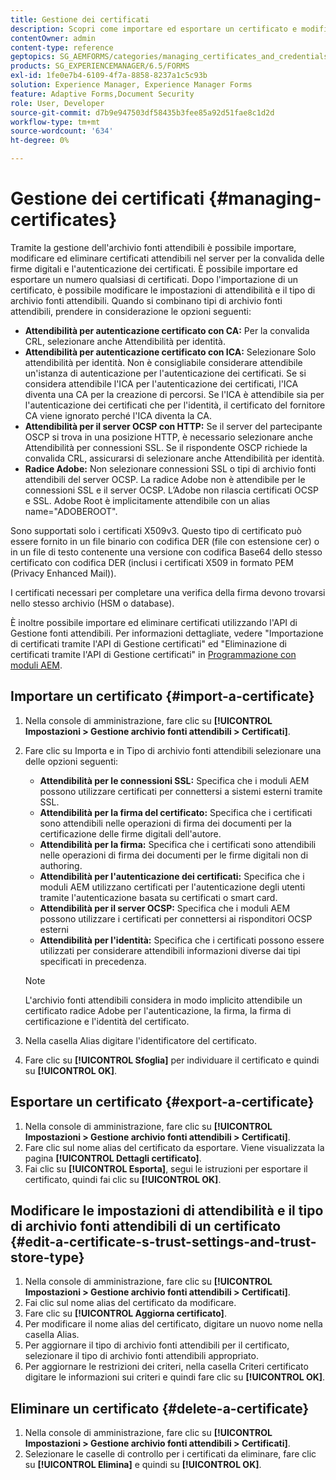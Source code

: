 ```yaml
---
title: Gestione dei certificati
description: Scopri come importare ed esportare un certificato e modificarne le impostazioni di attendibilità.
contentOwner: admin
content-type: reference
geptopics: SG_AEMFORMS/categories/managing_certificates_and_credentials
products: SG_EXPERIENCEMANAGER/6.5/FORMS
exl-id: 1fe0e7b4-6109-4f7a-8858-8237a1c5c93b
solution: Experience Manager, Experience Manager Forms
feature: Adaptive Forms,Document Security
role: User, Developer
source-git-commit: d7b9e947503df58435b3fee85a92d51fae8c1d2d
workflow-type: tm+mt
source-wordcount: '634'
ht-degree: 0%

---
```


# Gestione dei certificati {#managing-certificates}

Tramite la gestione dell&#39;archivio fonti attendibili è possibile importare, modificare ed eliminare certificati attendibili nel server per la convalida delle firme digitali e l&#39;autenticazione dei certificati. È possibile importare ed esportare un numero qualsiasi di certificati. Dopo l&#39;importazione di un certificato, è possibile modificare le impostazioni di attendibilità e il tipo di archivio fonti attendibili. Quando si combinano tipi di archivio fonti attendibili, prendere in considerazione le opzioni seguenti:

* **Attendibilità per autenticazione certificato con CA:** Per la convalida CRL, selezionare anche Attendibilità per identità.
* **Attendibilità per autenticazione certificato con ICA:** Selezionare Solo attendibilità per identità. Non è consigliabile considerare attendibile un&#39;istanza di autenticazione per l&#39;autenticazione dei certificati. Se si considera attendibile l&#39;ICA per l&#39;autenticazione dei certificati, l&#39;ICA diventa una CA per la creazione di percorsi. Se l&#39;ICA è attendibile sia per l&#39;autenticazione dei certificati che per l&#39;identità, il certificato del fornitore CA viene ignorato perché l&#39;ICA diventa la CA.
* **Attendibilità per il server OCSP con HTTP:** Se il server del partecipante OSCP si trova in una posizione HTTP, è necessario selezionare anche Attendibilità per connessioni SSL. Se il rispondente OSCP richiede la convalida CRL, assicurarsi di selezionare anche Attendibilità per identità.
* **Radice Adobe:** Non selezionare connessioni SSL o tipi di archivio fonti attendibili del server OCSP. La radice Adobe non è attendibile per le connessioni SSL e il server OCSP. L’Adobe non rilascia certificati OCSP e SSL. Adobe Root è implicitamente attendibile con un alias name=&quot;ADOBEROOT&quot;.

Sono supportati solo i certificati X509v3. Questo tipo di certificato può essere fornito in un file binario con codifica DER (file con estensione cer) o in un file di testo contenente una versione con codifica Base64 dello stesso certificato con codifica DER (inclusi i certificati X509 in formato PEM (Privacy Enhanced Mail)).

I certificati necessari per completare una verifica della firma devono trovarsi nello stesso archivio (HSM o database).

È inoltre possibile importare ed eliminare certificati utilizzando l&#39;API di Gestione fonti attendibili. Per informazioni dettagliate, vedere &quot;Importazione di certificati tramite l&#39;API di Gestione certificati&quot; ed &quot;Eliminazione di certificati tramite l&#39;API di Gestione certificati&quot; in [Programmazione con moduli AEM](https://www.adobe.com/go/learn_aemforms_programming_63).

## Importare un certificato {#import-a-certificate}

1. Nella console di amministrazione, fare clic su **[!UICONTROL Impostazioni > Gestione archivio fonti attendibili > Certificati]**.
1. Fare clic su Importa e in Tipo di archivio fonti attendibili selezionare una delle opzioni seguenti:

   * **Attendibilità per le connessioni SSL:** Specifica che i moduli AEM possono utilizzare certificati per connettersi a sistemi esterni tramite SSL.
   * **Attendibilità per la firma del certificato:** Specifica che i certificati sono attendibili nelle operazioni di firma dei documenti per la certificazione delle firme digitali dell&#39;autore.
   * **Attendibilità per la firma:** Specifica che i certificati sono attendibili nelle operazioni di firma dei documenti per le firme digitali non di authoring.
   * **Attendibilità per l&#39;autenticazione dei certificati:** Specifica che i moduli AEM utilizzano certificati per l&#39;autenticazione degli utenti tramite l&#39;autenticazione basata su certificati o smart card.
   * **Attendibilità per il server OCSP:** Specifica che i moduli AEM possono utilizzare i certificati per connettersi ai risponditori OCSP esterni
   * **Attendibilità per l&#39;identità:** Specifica che i certificati possono essere utilizzati per considerare attendibili informazioni diverse dai tipi specificati in precedenza.

   >[!NOTE]
   >
   >L&#39;archivio fonti attendibili considera in modo implicito attendibile un certificato radice Adobe per l&#39;autenticazione, la firma, la firma di certificazione e l&#39;identità del certificato.

1. Nella casella Alias digitare l&#39;identificatore del certificato.
1. Fare clic su **[!UICONTROL Sfoglia]** per individuare il certificato e quindi su **[!UICONTROL OK]**.

## Esportare un certificato {#export-a-certificate}

1. Nella console di amministrazione, fare clic su **[!UICONTROL Impostazioni > Gestione archivio fonti attendibili > Certificati]**.
1. Fare clic sul nome alias del certificato da esportare. Viene visualizzata la pagina **[!UICONTROL Dettagli certificato]**.
1. Fai clic su **[!UICONTROL Esporta]**, segui le istruzioni per esportare il certificato, quindi fai clic su **[!UICONTROL OK]**.

## Modificare le impostazioni di attendibilità e il tipo di archivio fonti attendibili di un certificato {#edit-a-certificate-s-trust-settings-and-trust-store-type}

1. Nella console di amministrazione, fare clic su **[!UICONTROL Impostazioni > Gestione archivio fonti attendibili > Certificati]**.
1. Fai clic sul nome alias del certificato da modificare.
1. Fare clic su **[!UICONTROL Aggiorna certificato]**.
1. Per modificare il nome alias del certificato, digitare un nuovo nome nella casella Alias.
1. Per aggiornare il tipo di archivio fonti attendibili per il certificato, selezionare il tipo di archivio fonti attendibili appropriato.
1. Per aggiornare le restrizioni dei criteri, nella casella Criteri certificato digitare le informazioni sui criteri e quindi fare clic su **[!UICONTROL OK]**.

## Eliminare un certificato {#delete-a-certificate}

1. Nella console di amministrazione, fare clic su **[!UICONTROL Impostazioni > Gestione archivio fonti attendibili > Certificati]**.
1. Selezionare le caselle di controllo per i certificati da eliminare, fare clic su **[!UICONTROL Elimina]** e quindi su **[!UICONTROL OK]**.
